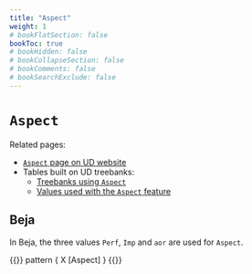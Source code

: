 ```yaml
---
title: "Aspect"
weight: 1
# bookFlatSection: false
bookToc: true
# bookHidden: false
# bookCollapseSection: false
# bookComments: false
# bookSearchExclude: false
---
```


# `Aspect` 

Related pages:

 - [`Aspect` page on UD website](https://universaldependencies.org/u/feat/Aspect.html)
 - Tables built on UD treebanks:
   - [Treebanks using `Aspect`](https://tables.grew.fr/?data=ud_feats/FEATS&cols=^Aspect$)
   - [Values used with the `Aspect` feature](https://tables.grew.fr/?data=ud_feats/Aspect)

## Beja

In Beja, the three values `Perf`, `Imp` and `aor` are used for `Aspect`.

{{<grew key1="X.Aspect" key2="X.upos" corpus="SUD_Beja-Autogramm@latest" >}}
pattern { X [Aspect] }
{{</grew>}}

